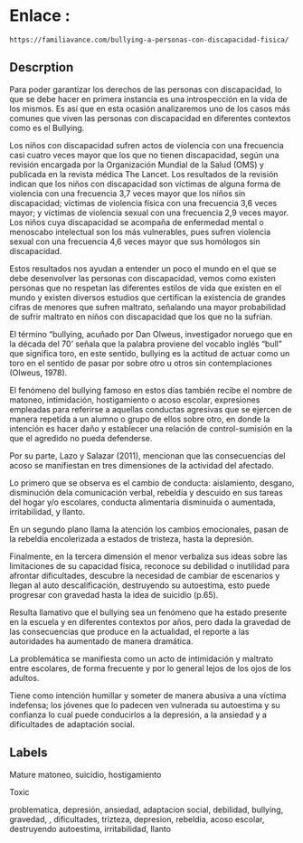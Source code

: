 # Enlace :
	https://familiavance.com/bullying-a-personas-con-discapacidad-fisica/

## Descrption 

Para poder garantizar los derechos de las personas con discapacidad, lo que se debe hacer en primera instancia es una introspección en la vida de los mismos. Es así que en esta ocasión analizaremos uno de los casos más comunes que viven las personas con discapacidad en diferentes contextos como es el Bullying.

Los niños con discapacidad sufren actos de violencia con una frecuencia casi cuatro veces mayor que los que no tienen discapacidad, según una revisión encargada por la Organización Mundial de la Salud (OMS) y publicada en la revista médica The Lancet. Los resultados de la revisión indican que los niños con discapacidad son víctimas de alguna forma de violencia con una frecuencia 3,7 veces mayor que los niños sin discapacidad; víctimas de violencia física con una frecuencia 3,6 veces mayor; y víctimas de violencia sexual con una frecuencia 2,9 veces mayor. Los niños cuya discapacidad se acompaña de enfermedad mental o menoscabo intelectual son los más vulnerables, pues sufren violencia sexual con una frecuencia 4,6 veces mayor que sus homólogos sin discapacidad.

Estos resultados nos ayudan a entender un poco el mundo en el que se debe desenvolver las personas con discapacidad, vemos como existen personas que no respetan las diferentes estilos de vida que existen en el mundo y existen diversos estudios que certifican la existencia de grandes cifras de menores que sufren maltrato, señalando una mayor probabilidad de sufrir maltrato en niños con discapacidad que los que no la sufrían.

El término “bullying, acuñado por Dan Olweus, investigador noruego que en la década del 70’ señala que la palabra proviene del vocablo inglés “bull” que significa toro, en este sentido, bullying es la actitud de actuar como un toro en el sentido de pasar por sobre otro u otros sin contemplaciones (Olweus, 1978).

El fenómeno del bullying famoso en estos días también recibe el nombre de matoneo, intimidación, hostigamiento o acoso escolar, expresiones empleadas para referirse a aquellas conductas agresivas que se ejercen de manera repetida a un alumno o grupo de ellos sobre otro, en donde la intención es hacer daño y establecer una relación de control-sumisión en la que el agredido no pueda defenderse.

Por su parte, Lazo y Salazar (2011), mencionan que las consecuencias del acoso se manifiestan en tres dimensiones de la actividad del afectado.

Lo primero que se observa es el cambio de conducta: aislamiento, desgano, disminución dela comunicación verbal, rebeldía y descuido en sus tareas del hogar y/o escolares, conducta alimentaria disminuida o aumentada, irritabilidad, y llanto.

En un segundo plano llama la atención los cambios emocionales, pasan de la rebeldía encolerizada a estados de tristeza, hasta la depresión.

Finalmente, en la tercera dimensión el menor verbaliza sus ideas sobre las limitaciones de su capacidad física, reconoce su debilidad o inutilidad para afrontar dificultades, descubre la necesidad de cambiar de escenarios y llegan al auto descalificación, destruyendo su autoestima, esto puede progresar con gravedad hasta la idea de suicidio (p.65).

Resulta llamativo que el bullying sea un fenómeno que ha estado presente en la escuela y en diferentes contextos por años, pero dada la gravedad de las consecuencias que produce en la actualidad, el reporte a las autoridades ha aumentado de manera dramática.

La problemática se manifiesta como un acto de intimidación y maltrato entre escolares, de forma frecuente y por lo general lejos de los ojos de los adultos.

Tiene como intención humillar y someter de manera abusiva a una víctima indefensa; los jóvenes que lo padecen ven vulnerada su autoestima y su confianza lo cual puede conducirlos a la depresión, a la ansiedad y a dificultades de adaptación social.

## Labels 

Mature 
matoneo, suicidio, hostigamiento

Toxic 

problematica, depresión, ansiedad, adaptacion social, debilidad, bullying, gravedad, , dificultades, trizteza, depresion, rebeldia, acoso escolar, destruyendo autoestima, irritabilidad, llanto